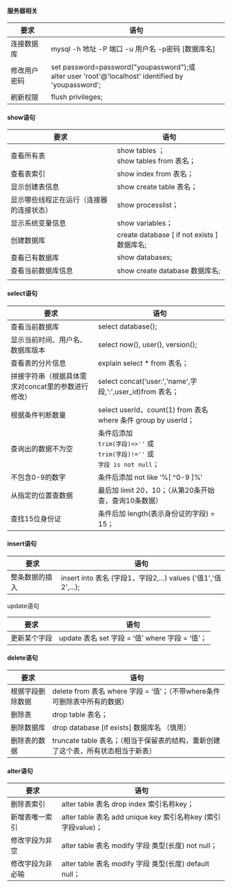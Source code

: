 #### 服务器相关

|要求|语句|
| ---------- | ---------------------------------------------------- |
| 连接数据库 | mysql -h 地址 -P 端口 -u 用户名 -p密码 [数据库名] |
| 修改用户密码 | set password=password("youpassword");或<br />alter user 'root'@'localhost' identified by 'youpassword'; |
| 刷新权限 | flush privileges; |

#### show语句

| 要求                                     | 语句                                        |
| ---------------------------------------- | ------------------------------------------- |
| 查看所有表                               | show tables ；<br />show tables from 表名； |
| 查看表索引                               | show index from 表名；                      |
| 显示创建表信息                           | show create table 表名；                    |
| 显示哪些线程正在运行（连接器的连接状态） | show processlist；                          |
| 显示系统变量信息                         | show variables；                            |
| 创建数据库                               | create database [ if not exists ] 数据库名; |
| 查看已有数据库                           | show databases;                             |
| 查看当前数据库信息                       | show create database 数据库名;              |
|                                          |                                             |
#### select语句

| 要求                                               | 语句                                                         |
| -------------------------------------------------- | ------------------------------------------------------------ |
| 查看当前数据库                                     | select database();                                           |
| 显示当前时间、用户名、数据库版本                   | select now(), user(), version();                             |
| 查看表的分片信息                                   | explain select * from 表名；                                 |
| 拼接字符串（根据具体需求对concat里的参数进行修改） | select concat(‘user:’,'name',字段,':',user_id)from 表名；    |
| 根据条件判断数量                                   | select userId，count(1) from 表名 where 条件 group by userId； |
| 查询出的数据不为空                                 | 条件后添加 <br />`trim(字段)<>''` 或<br />`trim(字段)!=''` 或<br />`字段 is not null`； |
| 不包含0-9的数字                                    | 条件后添加  not like ‘%[ ^0-9 ]%’                            |
| 从指定的位置查数据                                 | 最后加 limit 20，10；（从第20条开始查，查询10条数据）        |
| 查找15位身份证                                     | 条件后加 length(表示身份证的字段) = 15；                     |

#### insert语句

| 要求           | 语句                                                         |
| -------------- | ------------------------------------------------------------ |
| 整条数据的插入 | insert into 表名 (字段1，字段2,...) values ('值1','值2',...); |

update语句

| 要求         | 语句                                            |
| ------------ | ----------------------------------------------- |
| 更新某个字段 | update 表名 set 字段 = ‘值’ where 字段 = ‘值’； |

#### delete语句

| 要求             | 语句                                                         |
| ---------------- | ------------------------------------------------------------ |
| 根据字段删除数据 | delete from 表名 where 字段 = ‘值’；（不带where条件可删除表中所有的数据） |
| 删除表           | drop table 表名；                                            |
| 删除数据库       | drop database [if exists] 数据库名 （慎用）                  |
| 删除表的数据     | truncate table 表名；（相当于保留表的结构，重新创建了这个表，所有状态相当于新表） |

#### alter语句

| 要求             | 语句                                                         |
| ---------------- | ------------------------------------------------------------ |
| 删除表索引       | alter table 表名 drop index 索引名称key；                    |
| 新增表唯一索引   | alter table 表名 add unique key 索引名称key (索引字段value)； |
| 修改字段为非空   | alter table 表名 modify 字段 类型(长度)  not null；          |
| 修改字段为非必输 | alter table 表名 modify 字段 类型(长度)  default null；      |

